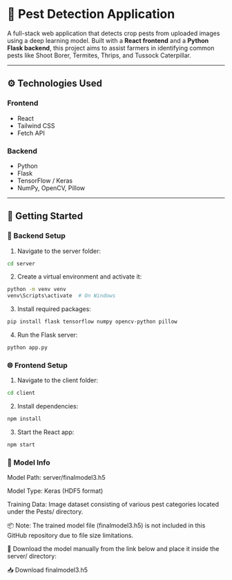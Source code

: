 # 🐛 Pest Detection Application

A full-stack web application that detects crop pests from uploaded images using a deep learning model. Built with a **React frontend** and a **Python Flask backend**, this project aims to assist farmers in identifying common pests like Shoot Borer, Termites, Thrips, and Tussock Caterpillar.


---

## ⚙️ Technologies Used

### Frontend
- React
- Tailwind CSS
- Fetch API

### Backend
- Python
- Flask
- TensorFlow / Keras
- NumPy, OpenCV, Pillow

---

## 🚀 Getting Started

### 🔧 Backend Setup

1. Navigate to the server folder:
```bash
cd server
```

2. Create a virtual environment and activate it:
```bash
python -m venv venv
venv\Scripts\activate  # On Windows
```

3. Install required packages:
```bash
pip install flask tensorflow numpy opencv-python pillow
```

4. Run the Flask server:
```bash
python app.py
```

### 🌐 Frontend Setup
1. Navigate to the client folder:
```bash
cd client
```

2. Install dependencies:
```bash
npm install
```

3. Start the React app:
```bash
npm start
```

### 🧠 Model Info
Model Path: server/finalmodel3.h5

Model Type: Keras (HDF5 format)

Training Data: Image dataset consisting of various pest categories located under the Pests/ directory.

📦 Note: The trained model file (finalmodel3.h5) is not included in this GitHub repository due to file size limitations.

🔗 Download the model manually from the link below and place it inside the server/ directory:

📥 Download finalmodel3.h5


